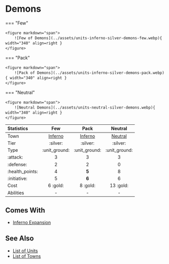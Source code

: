 # Demons

=== "Few"

    <figure markdown="span">
        ![Few of Demons](../assets/units-inferno-silver-demons-few.webp){ width="340" align=right }
    </figure>

=== "Pack"

    <figure markdown="span">
        ![Pack of Demons](../assets/units-inferno-silver-demons-pack.webp){ width="340" align=right }
    </figure>

=== "Neutral"

    <figure markdown="span">
        ![Neutral Demons](../assets/units-neutral-silver-demons.webp){ width="340" align=right }
    </figure>


| Statistics | Few | Pack | Neutral |
| :--- | :---: | :---: | :---: |
| Town | [Inferno](../towns/inferno.md) | [Inferno](../towns/inferno.md) | [Neutral](../towns/neutral.md) |
| Tier | :silver: | :silver: | :silver: |
| Type | :unit_ground: | :unit_ground: | :unit_ground: |
| :attack: | 3 | 3 | 3 |
| :defense: | 2 | 2 | 0 |
| :health_points: | 4 | **5** | 8 |
| :initiative: | 5 | **6** | 6 |
| Cost | 6 :gold: | 8 :gold: | 13 :gold: |
| Abilities | - | - | - |


## Comes With

- [Inferno Expansion](../content.md)


## See Also

- [List of Units](index.md)
- [List of Towns](../towns/index.md)